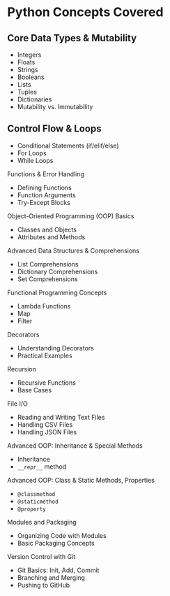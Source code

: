 # Python Concepts Covered


## Core Data Types & Mutability
- Integers
- Floats
- Strings
- Booleans
- Lists
- Tuples
- Dictionaries
- Mutability vs. Immutability

## Control Flow & Loops
- Conditional Statements (if/elif/else)
- For Loops
- While Loops

Functions & Error Handling
- Defining Functions
- Function Arguments
- Try-Except Blocks

Object-Oriented Programming (OOP) Basics
- Classes and Objects
- Attributes and Methods

Advanced Data Structures & Comprehensions
- List Comprehensions
- Dictionary Comprehensions
- Set Comprehensions

Functional Programming Concepts
- Lambda Functions
- Map
- Filter

Decorators
- Understanding Decorators
- Practical Examples

Recursion
- Recursive Functions
- Base Cases

File I/O
- Reading and Writing Text Files
- Handling CSV Files
- Handling JSON Files

Advanced OOP: Inheritance & Special Methods
- Inheritance
- `__repr__` method

Advanced OOP: Class & Static Methods, Properties
- `@classmethod`
- `@staticmethod`
- `@property`

Modules and Packaging
- Organizing Code with Modules
- Basic Packaging Concepts

Version Control with Git
- Git Basics: Init, Add, Commit
- Branching and Merging
- Pushing to GitHub

